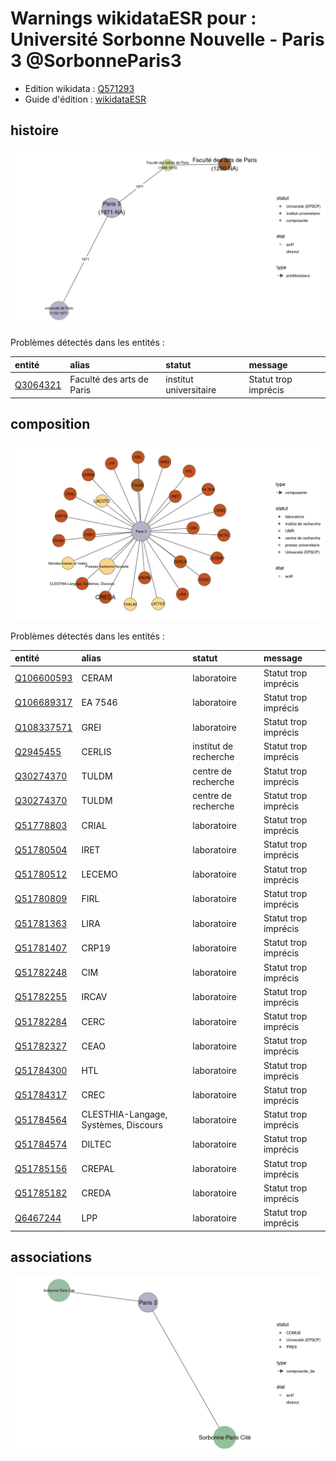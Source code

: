 Warnings wikidataESR pour : Université Sorbonne Nouvelle - Paris 3 @SorbonneParis3
================

- Edition wikidata : [Q571293](https://www.wikidata.org/wiki/Q571293)
- Guide d'édition : [wikidataESR](https://github.com/cpesr/wikidataESR/)



## histoire 

![Graphique non généré](https://github.com/cpesr/wikidataESR/blob/master/plots/etablissements/Q571293-histoire.png) 



Problèmes détectés dans les entités :

|entité                                             |alias                     |statut                 |message              |
|:--------------------------------------------------|:-------------------------|:----------------------|:--------------------|
|[Q3064321](https://www.wikidata.org/wiki/Q3064321) |Faculté des arts de Paris |institut universitaire |Statut trop imprécis |


## composition 

![Graphique non généré](https://github.com/cpesr/wikidataESR/blob/master/plots/etablissements/Q571293-composition.png) 



Problèmes détectés dans les entités :

|entité                                                 |alias                                |statut                |message              |
|:------------------------------------------------------|:------------------------------------|:---------------------|:--------------------|
|[Q106600593](https://www.wikidata.org/wiki/Q106600593) |CERAM                                |laboratoire           |Statut trop imprécis |
|[Q106689317](https://www.wikidata.org/wiki/Q106689317) |EA 7546                              |laboratoire           |Statut trop imprécis |
|[Q108337571](https://www.wikidata.org/wiki/Q108337571) |GREI                                 |laboratoire           |Statut trop imprécis |
|[Q2945455](https://www.wikidata.org/wiki/Q2945455)     |CERLIS                               |institut de recherche |Statut trop imprécis |
|[Q30274370](https://www.wikidata.org/wiki/Q30274370)   |TULDM                                |centre de recherche   |Statut trop imprécis |
|[Q30274370](https://www.wikidata.org/wiki/Q30274370)   |TULDM                                |centre de recherche   |Statut trop imprécis |
|[Q51778803](https://www.wikidata.org/wiki/Q51778803)   |CRIAL                                |laboratoire           |Statut trop imprécis |
|[Q51780504](https://www.wikidata.org/wiki/Q51780504)   |IRET                                 |laboratoire           |Statut trop imprécis |
|[Q51780512](https://www.wikidata.org/wiki/Q51780512)   |LECEMO                               |laboratoire           |Statut trop imprécis |
|[Q51780809](https://www.wikidata.org/wiki/Q51780809)   |FIRL                                 |laboratoire           |Statut trop imprécis |
|[Q51781363](https://www.wikidata.org/wiki/Q51781363)   |LIRA                                 |laboratoire           |Statut trop imprécis |
|[Q51781407](https://www.wikidata.org/wiki/Q51781407)   |CRP19                                |laboratoire           |Statut trop imprécis |
|[Q51782248](https://www.wikidata.org/wiki/Q51782248)   |CIM                                  |laboratoire           |Statut trop imprécis |
|[Q51782255](https://www.wikidata.org/wiki/Q51782255)   |IRCAV                                |laboratoire           |Statut trop imprécis |
|[Q51782284](https://www.wikidata.org/wiki/Q51782284)   |CERC                                 |laboratoire           |Statut trop imprécis |
|[Q51782327](https://www.wikidata.org/wiki/Q51782327)   |CEAO                                 |laboratoire           |Statut trop imprécis |
|[Q51784300](https://www.wikidata.org/wiki/Q51784300)   |HTL                                  |laboratoire           |Statut trop imprécis |
|[Q51784317](https://www.wikidata.org/wiki/Q51784317)   |CREC                                 |laboratoire           |Statut trop imprécis |
|[Q51784564](https://www.wikidata.org/wiki/Q51784564)   |CLESTHIA-Langage, Systèmes, Discours |laboratoire           |Statut trop imprécis |
|[Q51784574](https://www.wikidata.org/wiki/Q51784574)   |DILTEC                               |laboratoire           |Statut trop imprécis |
|[Q51785156](https://www.wikidata.org/wiki/Q51785156)   |CREPAL                               |laboratoire           |Statut trop imprécis |
|[Q51785182](https://www.wikidata.org/wiki/Q51785182)   |CREDA                                |laboratoire           |Statut trop imprécis |
|[Q6467244](https://www.wikidata.org/wiki/Q6467244)     |LPP                                  |laboratoire           |Statut trop imprécis |


## associations 

![Graphique non généré](https://github.com/cpesr/wikidataESR/blob/master/plots/etablissements/Q571293-associations.png) 

